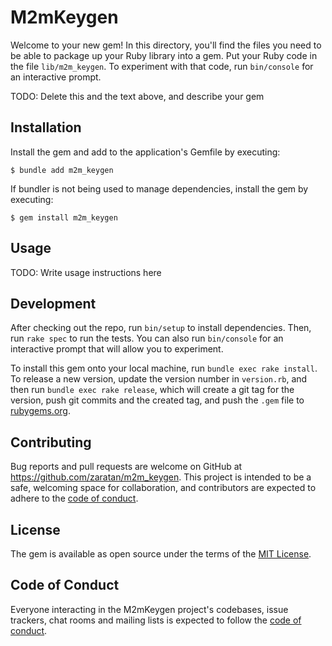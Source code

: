 # M2mKeygen

Welcome to your new gem! In this directory, you'll find the files you need to be able to package up your Ruby library into a gem. Put your Ruby code in the file `lib/m2m_keygen`. To experiment with that code, run `bin/console` for an interactive prompt.

TODO: Delete this and the text above, and describe your gem

## Installation

Install the gem and add to the application's Gemfile by executing:

    $ bundle add m2m_keygen

If bundler is not being used to manage dependencies, install the gem by executing:

    $ gem install m2m_keygen

## Usage

TODO: Write usage instructions here

## Development

After checking out the repo, run `bin/setup` to install dependencies. Then, run `rake spec` to run the tests. You can also run `bin/console` for an interactive prompt that will allow you to experiment.

To install this gem onto your local machine, run `bundle exec rake install`. To release a new version, update the version number in `version.rb`, and then run `bundle exec rake release`, which will create a git tag for the version, push git commits and the created tag, and push the `.gem` file to [rubygems.org](https://rubygems.org).

## Contributing

Bug reports and pull requests are welcome on GitHub at https://github.com/zaratan/m2m_keygen. This project is intended to be a safe, welcoming space for collaboration, and contributors are expected to adhere to the [code of conduct](https://github.com/zaratan/m2m_keygen/blob/main/CODE_OF_CONDUCT.md).

## License

The gem is available as open source under the terms of the [MIT License](https://opensource.org/licenses/MIT).

## Code of Conduct

Everyone interacting in the M2mKeygen project's codebases, issue trackers, chat rooms and mailing lists is expected to follow the [code of conduct](https://github.com/zaratan/m2m_keygen/blob/main/CODE_OF_CONDUCT.md).
